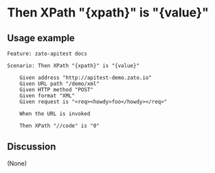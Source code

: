 
Then XPath "{xpath}" is "{value}"
=============================================================================================================

Usage example
-------------

```
Feature: zato-apitest docs

Scenario: Then XPath "{xpath}" is "{value}"

    Given address "http://apitest-demo.zato.io"
    Given URL path "/demo/xml"
    Given HTTP method "POST"
    Given format "XML"
    Given request is "<req><howdy>foo</howdy></req>"

    When the URL is invoked

    Then XPath "//code" is "0"
```

Discussion
----------

(None)